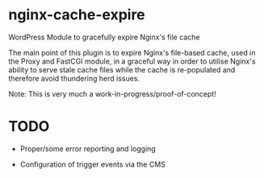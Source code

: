 nginx-cache-expire
==================

WordPress Module to gracefully expire Nginx's file cache

The main point of this plugin is to expire Nginx's file-based cache, used in the Proxy and FastCGI module,
in a graceful way in order to utilise Nginx's ability to serve stale cache files while the cache is
re-populated and therefore avoid thundering herd issues.

Note: This is very much a work-in-progress/proof-of-concept!



TODO
====

 * Proper/some error reporting and logging

 * Configuration of trigger events via the CMS

